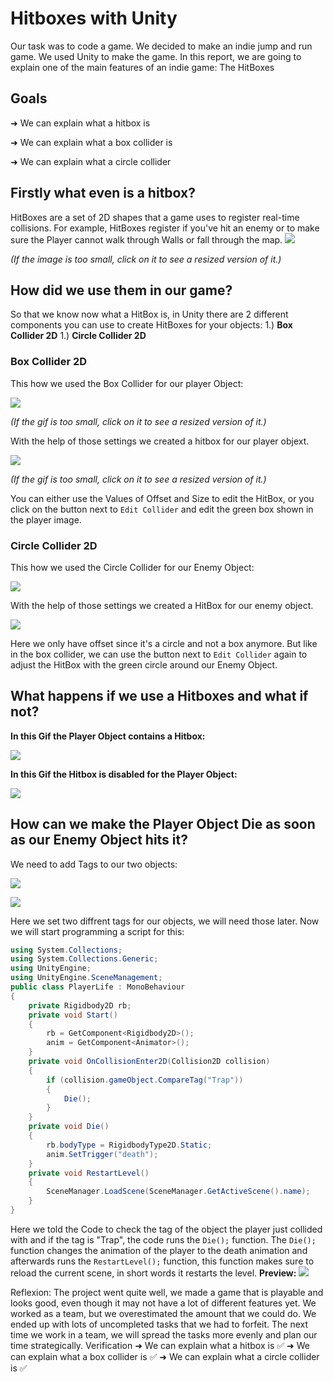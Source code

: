 # Hitboxes with Unity
Our task was to code a game. We decided to make an indie jump and run game.  We used Unity to make the game. In this report, we are going to explain one of the main features of an indie game: The HitBoxes

## Goals
➜  We can explain what a hitbox is

➜  We can explain what a box collider is

➜  We can explain what a circle collider 

## Firstly what even is a hitbox?
HitBoxes are a set of 2D shapes that a game uses to register real-time collisions. For example, HitBoxes register if you've hit an enemy or to make sure the Player cannot walk through Walls or fall through the map.
 ![](https://external-preview.redd.it/GnQgwlEMXf0NtXEpEsmEKCCGlwOuxP6ki2TCqxIbyNw.jpg?auto=webp&s=b8649e6f55f72c7fdad42500a496e585c3c3bfb0)

*(If the image is too small, click on it to see a resized version of it.)*
  
## How did we use them in our game?
 So that we know now what a HitBox is, in Unity there are 2 different components you can use to create HitBoxes for your objects:
 1.) **Box Collider 2D**
 1.) **Circle Collider 2D**
 
 ### Box Collider 2D
This how we used the Box Collider for our player Object: 

![](https://cdn.discordapp.com/attachments/939339393028743228/960872376856354826/unknown.png)

*(If the gif is too small, click on it to see a resized version of it.)*

With the help of those settings we created a hitbox for our player objext.

![](https://cdn.discordapp.com/attachments/939339393028743228/960872871377379408/unknown.png)

*(If the gif is too small, click on it to see a resized version of it.)*

You can either use the Values of Offset and Size to edit the HitBox, or you click on the button next to `Edit Collider` and edit the green box shown in the player 
image.

### Circle Collider 2D

This how we used the Circle Collider for our Enemy Object: 

![](https://cdn.discordapp.com/attachments/838181823972507679/960875441474928650/unknown.png)

With the help of those settings we created a HitBox for our enemy object.

![](https://cdn.discordapp.com/attachments/838181823972507679/960875564267348018/unknown.png)

Here we only have offset since it's a circle and not a box anymore. But like in the box collider, we can use the button next to `Edit Collider` again to adjust the HitBox with the green circle around our Enemy Object.

## What happens if we use a Hitboxes and what if not?
**In this Gif the Player Object contains a Hitbox:**

![](https://cdn.discordapp.com/attachments/838181823972507679/960878342297497621/ezgif-5-9cdcc59ad1.gif)

**In this Gif the Hitbox is disabled for the Player Object:**

![](https://cdn.discordapp.com/attachments/838181823972507679/960878705738125312/ezgif-5-9ea095d016.gif)

## How can we make the Player Object Die as soon as our Enemy Object hits it?
We need to add Tags to our two objects:

![](https://cdn.discordapp.com/attachments/838181823972507679/960880107122225183/unknown.png)

![](https://cdn.discordapp.com/attachments/838181823972507679/960880310650822698/unknown.png)

Here we set two diffrent tags for our objects, we will need those later.
Now we will start programming a script for this:
```csharp
using System.Collections;
using System.Collections.Generic;
using UnityEngine;
using UnityEngine.SceneManagement;
public class PlayerLife : MonoBehaviour
{
    private Rigidbody2D rb;
    private void Start()
    {
        rb = GetComponent<Rigidbody2D>();
        anim = GetComponent<Animator>(); 
    }
    private void OnCollisionEnter2D(Collision2D collision)
    {
        if (collision.gameObject.CompareTag("Trap"))
        {
            Die();
        }
    }
    private void Die()
    {
        rb.bodyType = RigidbodyType2D.Static;
        anim.SetTrigger("death");
    }
    private void RestartLevel()
    {
        SceneManager.LoadScene(SceneManager.GetActiveScene().name);
    }
}
```
Here we told the Code to check the tag of the object the player just collided with and if the tag is "Trap", the code runs the `Die();` function. The `Die();` function changes the animation of the player to the death animation and afterwards runs the `RestartLevel();` function, this function makes sure to reload the current scene, in short words it restarts the level.
 **Preview:**
 ![](https://cdn.discordapp.com/attachments/838181823972507679/960883316788187156/ezgif-5-81e27b993e.gif)

Reflexion:
The project went quite well, we made a game that is playable and looks good, even though it may not have a lot of different features yet. We worked as a team, but we overestimated the amount that we could do. We ended up with lots of uncompleted tasks that we had to forfeit. The next time we work in a team, we will spread the tasks more evenly and plan our time strategically. 
Verification
➜  We can explain what a hitbox is ✅
➜  We can explain what a box collider is ✅
➜  We can explain what a circle collider is ✅




